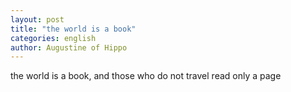 ```yaml
---
layout: post
title: "the world is a book"
categories: english
author: Augustine of Hippo
---
```


the world is a book, and those who do not travel read only a page

